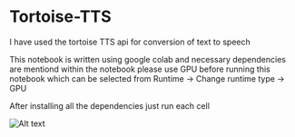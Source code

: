 # Tortoise-TTS

I have used the tortoise TTS api for conversion of text to speech

This notebook is written using google colab and necessary dependencies are mentiond within the notebook
please use GPU before running this notebook which can be selected from Runtime -> Change runtime type -> GPU

After installing all the dependencies just run each cell

![Alt text](relative%20path/to/img.jpg?raw=true "Title")
